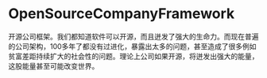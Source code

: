 # OpenSourceCompanyFramework
开源公司框架。我们都知道软件可以开源，而且迸发了强大的生命力。而现在普遍的公司架构，100多年了都没有过进化，暴露出太多的问题，甚至造成了很多例如贫富差距持续扩大的社会性的问题。理论上公司如果开源，将迸发出强大的能量，这股能量甚至可能改变世界。
